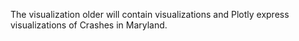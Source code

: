 The visualization older will contain visualizations and Plotly express visualizations of Crashes in Maryland.
